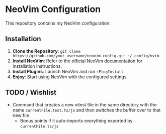 # NeoVim Configuration

This repository contains my NeoVim configuration.

## Installation

1. **Clone the Repository**: `git clone https://github.com/your_username/neovim-config.git ~/.config/nvim`
2. **Install NeoVim**: Refer to the [official NeoVim documentation](https://neovim.io/) for installation instructions.
3. **Install Plugins**: Launch NeoVim and run `:PlugInstall`.
4. **Enjoy**: Start using NeoVim with the configured settings.

## TODO / Wishlist

- Command that creates a new vitest file in the same directory with the name `currentFile.test.ts/js` and then switches the buffer over to that new file
    - Bonus points if it auto-imports everything exported by `currentFile.ts/js`
